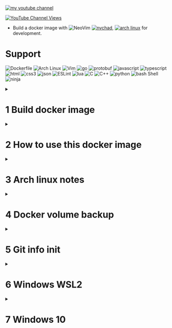 [![my youtube channel](https://img.shields.io/badge/YouTube-FF0000?style=for-the-badge&logo=youtube&logoColor=white "zane.monster")](https://www.youtube.com/channel/UCGry1v6wLt6AeQZ2J_7YgrA)

[![YouTube Channel Views](https://img.shields.io/youtube/channel/views/UCGry1v6wLt6AeQZ2J_7YgrA?label=zane.monster&style=social)](https://www.youtube.com/channel/UCGry1v6wLt6AeQZ2J_7YgrA)

- Build a docker image with ![NeoVim](https://img.shields.io/badge/NeoVim-%2357A143.svg?&style=for-the-badge&logo=neovim&logoColor=white "Neovim") [![nvchad](https://img.shields.io/badge/-nvchad-red?style=for-the-badge)](https://nvchad.github.io/), [![arch linux](https://img.shields.io/badge/-archlinux-orange?style=for-the-badge)](https://archlinux.org/) for development.

# Support

![Dockerfile](https://img.shields.io/badge/Docker-2CA5E0?style=for-the-badge&logo=docker&logoColor=white "dockerfile")
![Arch Linux](https://img.shields.io/badge/Arch_Linux-1793D1?style=for-the-badge&logo=arch-linux&logoColor=white "Arch Linux")
![Vim](https://img.shields.io/badge/VIM-%2311AB00.svg?&style=for-the-badge&logo=vim&logoColor=white "Vim")
![go](https://img.shields.io/badge/Go-00ADD8?style=for-the-badge&logo=go&logoColor=white "Go")
![protobuf](https://img.shields.io/badge/-protobuf-green?style=for-the-badge "Protobuf")
![javascript](https://img.shields.io/badge/JavaScript-323330?style=for-the-badge&logo=javascript&logoColor=F7DF1E "JavaScript")  ![typescript](https://img.shields.io/badge/TypeScript-007ACC?style=for-the-badge&logo=typescript&logoColor=white "typescript")
![html](https://img.shields.io/badge/HTML5-E34F26?style=for-the-badge&logo=html5&logoColor=white "HTML") ![css3](https://img.shields.io/badge/CSS3-1572B6?style=for-the-badge&logo=CSS3&logoColor=white "css3") ![json](https://img.shields.io/badge/json-5E5C5C?style=for-the-badge&logo=json&logoColor=white "json" ) ![ESLint](https://img.shields.io/badge/eslint-3A33D1?style=for-the-badge&logo=eslint&logoColor=white "ESLint")
![lua](https://img.shields.io/badge/Lua-2C2D72?style=for-the-badge&logo=lua&logoColor=white "lua")
![C](https://img.shields.io/badge/C-00599C?style=for-the-badge&logo=c&logoColor=white "C") ![C++](https://img.shields.io/badge/C%2B%2B-00599C?style=for-the-badge&logo=c%2B%2B&logoColor=white "C++")
![python](https://img.shields.io/badge/Python-FFD43B?style=for-the-badge&logo=python&logoColor=blue "python")
![bash Shell](https://img.shields.io/badge/Shell_Script-121011?style=for-the-badge&logo=gnu-bash&logoColor=white "bash shell")
![ninja](https://img.shields.io/badge/-ninja-red?style=for-the-badge "Ninja")

<details markdown='1'>
    <summary><h1>1 Build docker image</h1></summary>

    1. update the base image

    ```sh
    docker images
    docker pull archlinux:base-devel
    docker images # list images again
    # Remove all dangling images
    docker image prune
    ```

    2. build the image

    ```sh
    docker build -f Dockerfile.dev.build -t zane/dev .
    ```
</details>

<details markdown='1'>
    <summary><h1>2 How to use this docker image</h1></summary>

    - create a docker volume if you want it

    ```sh
    docker volume create nvim_red_duck
    ```


<details markdown='1'>
    <summary><h2>2.1 docker compose lifecycle</h2></summary>

### 2.1.1 creating and starting a container

0. the env file

- rename `.env.example` to `.env`
- fill `.env` file with your dir info.

1. start docker compose services

```sh
cd nvim-nvchad-dockerize
# using .env file
docker-compose run --service-ports dev
# or using another env file
docker-compose --env-file <.env.example> run --service-ports dev
```

then, the nvim container is creaded and login the shell.

2. connect to the container in other terms

```sh
# get the id of nvim container
docker ps -a
docker exec -it <the nvim container id> bash
```

4. exit in the first term and docker rm ...

### 2.1.2 starting an exited container

```sh
docker start -ai <exited container id>
docker exec -it <running container id> bash
```

</details>

<details markdown='1'>
    <summary><h2>2.2 docker lifecycle without docker compose</h2></summary>

### 2.2.1 start a new container in the first term

```sh
docker run -it -p 3000:3000 -p 4000:4000 -p 8000:8000 -p 9000:9000 -v c:\a:/home/nv/a -v c:\Users\username\.ssh:/home/nv/.ssh -v "//var/run/docker.sock:/var/run/docker.sock" zane/dev

sudo chmod 600 /home/nv/.ssh/config
```

### 2.2.2 start a exited container

```sh
docker start -ai <exited container id>
```

### 2.2.3 connect to the running container

```sh
docker exec -it <running container id> bash

# as root
docker exec -u 0  -it <running container id> bash
```

### 2.2.4 exit in the first term and docker rm ...

</details>

<details markdown='1'>
    <summary><h2>2.3 After a contain first running</h2></summary>


### 2.3.1 init nvim

1. start nvim, then :qa
2. start nvim, then :checkhealth

### 2.3.2 update nvchad if you want

```
<lead> + u + u
```

### 2.3.3 Go to [5 Git info init](#5-git-info-init)

</details>

</details>

<details markdown='1'>
    <summary><h1>3 Arch linux notes </h1></summary> 

## 3.1 set mirrorlist

```sh
# in docker # as root
reflector -f 5 --country 'United States' --protocol https --sort rate  --download-timeout 2 --save /etc/pacman.d/mirrorlist

reflector -f 5 --country 'United States' \
--protocol https \
--sort rate \
--download-timeout 2 \
--completion-percent 100 \
--save /etc/pacman.d/mirrorlist
```

</details>

<details markdown='1'>
    <summary><h1>4 Docker volume backup</h1></summary>

## 4.1 cp "old_volume" to "new_volume" 
```sh
docker volume create --name new_volume

docker container run --rm -it \
           -v old_volume:/from \
           -v new_volume:/to \
           alpine ash -c "cd /from ; cp -av . /to"
```

</details>


<details markdown='1'>
    <summary><h1>5 Git info init</h1></summary>

```sh
git init .

# change to the main branch
git config --global init.defaultBranch <main>
git branch -m <main>

# project settings, not globle
git config user.name <"monster">
git config user.email <"i@monster">
git remote -v

# edit the git settings file
git config --global --edit
```

## using a key for git in shell

```sh
GIT_SSH_COMMAND="ssh -i ~/.ssh/a_private_key" git push origin main
```

</details>


<details markdown='1'>
    <summary><h1>6 Windows WSL2</h1></summary>

## 6.1 restart WSL2 for vmmem process

1. shoutdown WSL
```sh
wsl --shutdown
```

2. then, docker-desk ask you restart the WSL2, or right click docker-desk icon and click restart.

## 6.2 free memeory >2GB by closing WSL2 and docker for other heavy app

1. close docker desktop
2. shoutdown WSL2

</details>

<details markdown='1'>
    <summary><h1>7 Windows 10</h1></summary>

## 7.1 Install Neovim QT

- [neovim-qt](https://github.com/equalsraf/neovim-qt)

- Maybe reinsall replace update it from old version of neovim-qt

- Maybe remove nvchad first before reinstall neovim-qt

```
# windows
rd -r ~\AppData\Local\nvim
rd -r ~\AppData\Local\nvim-data
```

```
choco install neovim
```

## 7.2 Fix Windows 10 Port Error

### 7.2.1 Port Error

```
docker start -ai 590d

Error response from daemon: Ports are not available: exposing port TCP 127.0.0.1:4000 -> 0.0.0.0:0: listen tcp 127.0.0.1:4000: bind: An attempt was made to access a socket in a way forbidden by its access permissions.
```

### 7.2.2 Restart Windws winnat for port error

Run comands as administrator

```
net stop winnat
net start winnat
```

</details>